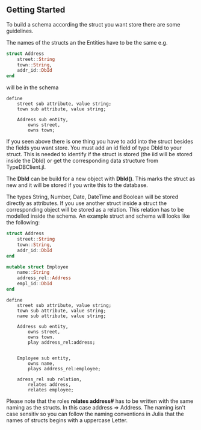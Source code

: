 ## Getting Started

To build a schema according the struct you want store there are some guidelines.

The names of the structs an the Entities have to be the same e.g.

```julia
struct Address
    street::String
    town::String,
    addr_id::DbId
end
```
will be in the schema

```
define
    street sub attribute, value string;
    town sub attribute, value string;

    Address sub entity,
        owns street,
        owns town;
```

If you seen above there is one thing you have to add into the struct besides the fields you want store.
You must add an id field of type DbId to your struct. This is needed to identify if the struct is stored
(the iid will be stored inside the DbId) or get the corresponding data structure from TypeDBClient.jl.

The **DbId** can be build for a new object with **DbId()**. This marks the struct as new and it will
be stored if you write this to the database.

The types String, Number, Date, DateTime and Boolean will be stored directly as attributes.
If you use another struct inside a struct the corresponding object will be stored as a relation.
This relation has to be modelled inside the schema. An example struct and schema will looks like the
following:

```julia
struct Address
    street::String
    town::String,
    addr_id::DbId
end
```

```julia
mutable struct Employee
    name::String
    address_rel::Address
    empl_id::DbId
end
```

```
define
    street sub attribute, value string;
    town sub attribute, value string;
    name sub attribute, value string;

    Address sub entity,
        owns street,
        owns town.
        play address_rel:address;


    Employee sub entity,
        owns name,
        plays address_rel:employee;

    adress_rel sub relation,
        relates address,
        relates employee;
```

Please note that the roles **relates address#** has to be written with the same naming as the structs.
In this case address => Address. The naming isn't case sensitiv so you can follow the naming conventions
in Julia that the names of structs begins with a uppercase Letter.
